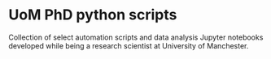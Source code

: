 # UoM PhD python scripts

Collection of select automation scripts and data analysis Jupyter notebooks developed while being a research scientist at University of Manchester.
